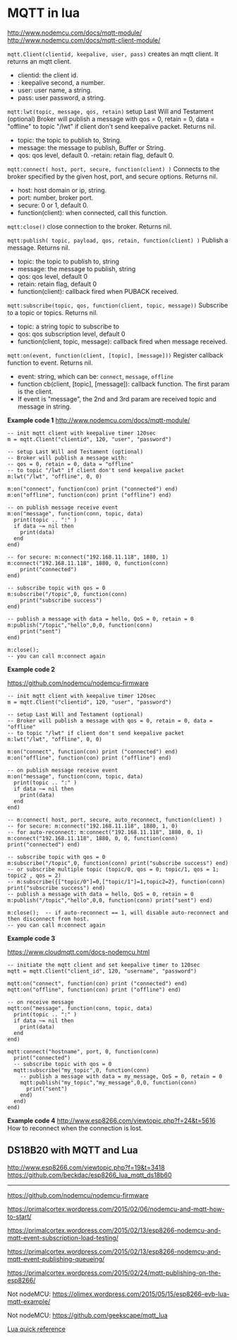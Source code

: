# MQTT in lua


<http://www.nodemcu.com/docs/mqtt-module/>
<http://www.nodemcu.com/docs/mqtt-client-module/>

`mqtt.Client(clientid, keepalive, user, pass)` creates an  mqtt client. It returns an mqtt client.

- clientid: the client id.
- : keepalive second, a number.
- user: user name, a string.
- pass: user password, a string.

`mqtt:lwt(topic, message, qos, retain)` setup Last Will and Testament (optional)
Broker will publish a message with qos = 0, retain = 0, data = "offline"
to topic "/lwt" if client don't send keepalive packet. Returns nil.

- topic: the topic to publish to, String.
- message: the message to publish, Buffer or String.
- qos: qos level, default 0.
-retain: retain flag, default 0.



`mqtt:connect( host, port, secure, function(client) )` Connects to the broker specified by the given host, port, and secure options. Returns nil.

- host: host domain or ip, string.
- port: number, broker port.
- secure: 0 or 1, default 0.
- function(client): when connected, call this function.


`mqtt:close()` close connection to the broker. Returns nil.


`mqtt:publish( topic, payload, qos, retain, function(client) )` Publish a message. Returns nil.

- topic: the topic to publish to, string
- message: the message to publish, string
- qos: qos level, default 0
- retain: retain flag, default 0
- function(client): callback fired when PUBACK received.

`mqtt:subscribe(topic, qos, function(client, topic, message))` Subscribe to a topic or topics. Returns nil.

- topic: a string topic to subscribe to
- qos: qos subscription level, default 0
- function(client, topic, message): callback fired when message received.

`mqtt:on(event, function(client, [topic], [message]))` Register callback function to event. Returns nil.

- event: string, which can be: `connect`, `message`, `offline`
- function cb(client, [topic], [message]): callback function. The first param is the client.
- If event is "message", the 2nd and 3rd param are received topic and message in string.

**Example code 1**
<http://www.nodemcu.com/docs/mqtt-module/>

    -- init mqtt client with keepalive timer 120sec
    m = mqtt.Client("clientid", 120, "user", "password")

    -- setup Last Will and Testament (optional)
    -- Broker will publish a message with:
    -- qos = 0, retain = 0, data = "offline" 
    -- to topic "/lwt" if client don't send keepalive packet
    m:lwt("/lwt", "offline", 0, 0)

    m:on("connect", function(con) print ("connected") end)
    m:on("offline", function(con) print ("offline") end)

    -- on publish message receive event
    m:on("message", function(conn, topic, data) 
      print(topic .. ":" ) 
      if data ~= nil then
        print(data)
      end
    end)

    -- for secure: m:connect("192.168.11.118", 1880, 1)
    m:connect("192.168.11.118", 1880, 0, function(conn) 
        print("connected") 
    end)

    -- subscribe topic with qos = 0
    m:subscribe("/topic",0, function(conn) 
        print("subscribe success") 
    end)

    -- publish a message with data = hello, QoS = 0, retain = 0
    m:publish("/topic","hello",0,0, function(conn) 
        print("sent") 
    end)

    m:close();
    -- you can call m:connect again


**Example code 2**

<https://github.com/nodemcu/nodemcu-firmware>

	-- init mqtt client with keepalive timer 120sec
	m = mqtt.Client("clientid", 120, "user", "password")
	
	-- setup Last Will and Testament (optional)
	-- Broker will publish a message with qos = 0, retain = 0, data = "offline"
	-- to topic "/lwt" if client don't send keepalive packet
	m:lwt("/lwt", "offline", 0, 0)
	
	m:on("connect", function(con) print ("connected") end)
	m:on("offline", function(con) print ("offline") end)
	
	-- on publish message receive event
	m:on("message", function(conn, topic, data)
	  print(topic .. ":" )
	  if data ~= nil then
	    print(data)
	  end
	end)
	
	-- m:connect( host, port, secure, auto_reconnect, function(client) )
	-- for secure: m:connect("192.168.11.118", 1880, 1, 0)
	-- for auto-reconnect: m:connect("192.168.11.118", 1880, 0, 1)
	m:connect("192.168.11.118", 1880, 0, 0, function(conn) print("connected") end)
	
	-- subscribe topic with qos = 0
	m:subscribe("/topic",0, function(conn) print("subscribe success") end)
	-- or subscribe multiple topic (topic/0, qos = 0; topic/1, qos = 1; topic2 , qos = 2)
	-- m:subscribe({["topic/0"]=0,["topic/1"]=1,topic2=2}, function(conn) print("subscribe success") end)
	-- publish a message with data = hello, QoS = 0, retain = 0
	m:publish("/topic","hello",0,0, function(conn) print("sent") end)
	
	m:close();  -- if auto-reconnect == 1, will disable auto-reconnect and then disconnect from host.
	-- you can call m:connect again


**Example code 3**

<https://www.cloudmqtt.com/docs-nodemcu.html>

	-- initiate the mqtt client and set keepalive timer to 120sec
	mqtt = mqtt.Client("client_id", 120, "username", "password")
	
	mqtt:on("connect", function(con) print ("connected") end)
	mqtt:on("offline", function(con) print ("offline") end)
	
	-- on receive message
	mqtt:on("message", function(conn, topic, data)
	  print(topic .. ":" )
	  if data ~= nil then
	    print(data)
	  end
	end)
	
	mqtt:connect("hostname", port, 0, function(conn) 
	  print("connected")
	  -- subscribe topic with qos = 0
	  mqtt:subscribe("my_topic",0, function(conn) 
	    -- publish a message with data = my_message, QoS = 0, retain = 0
	    mqtt:publish("my_topic","my_message",0,0, function(conn) 
	      print("sent") 
	    end)
	  end)
	end)



**Example code 4**
<http://www.esp8266.com/viewtopic.php?f=24&t=5616>
How to reconnect when the connection is lost.


## DS18B20 with MQTT and Lua

<http://www.esp8266.com/viewtopic.php?f=19&t=3418>
<https://github.com/beckdac/esp8266_lua_mqtt_ds18b60>


-------------



https://github.com/nodemcu/nodemcu-firmware

https://primalcortex.wordpress.com/2015/02/06/nodemcu-and-mqtt-how-to-start/

https://primalcortex.wordpress.com/2015/02/13/esp8266-nodemcu-and-mqtt-event-subscription-load-testing/

https://primalcortex.wordpress.com/2015/02/13/esp8266-nodemcu-and-mqtt-event-publishing-queueing/

https://primalcortex.wordpress.com/2015/02/24/mqtt-publishing-on-the-esp8266/

Not nodeMCU: <https://olimex.wordpress.com/2015/05/15/esp8266-evb-lua-mqtt-example/>


Not nodeMCU: <https://github.com/geekscape/mqtt_lua>

[Lua quick reference](https://gist.github.com/tylerneylon/5853042)  

